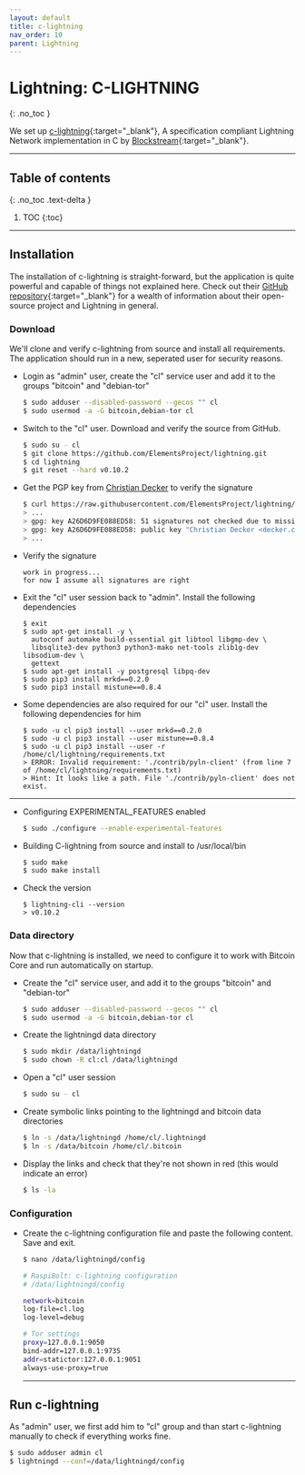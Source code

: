 ```yaml
---
layout: default
title: c-lightning
nav_order: 10
parent: Lightning
---
```

<!-- markdownlint-disable MD014 MD022 MD025 MD033 MD040 -->
# Lightning: C-LIGHTNING
{: .no_toc }

We set up [c-lightning](https://github.com/ElementsProject/lightning#readme){:target="_blank"}, A specification compliant Lightning Network implementation in C by [Blockstream](https://blockstream.com/lightning/){:target="_blank"}.

---

## Table of contents
{: .no_toc .text-delta }

1. TOC
{:toc}

---

## Installation

The installation of c-lightning is straight-forward, but the application is quite powerful and capable of things not explained here. Check out their [GitHub repository](https://github.com/ElementsProject/lightning){:target="_blank"} for a wealth of information about their open-source project and Lightning in general.

### Download

We'll clone and verify c-lightning from source and install all requirements.
The application should run in a new, seperated user for security reasons.

* Login as "admin" user, create the "cl" service user and add it to the groups "bitcoin" and "debian-tor"

  ```sh
  $ sudo adduser --disabled-password --gecos "" cl
  $ sudo usermod -a -G bitcoin,debian-tor cl
  ```

* Switch to the "cl" user. Download and verify the source from GitHub.
  
  ```sh
  $ sudo su - cl
  $ git clone https://github.com/ElementsProject/lightning.git
  $ cd lightning
  $ git reset --hard v0.10.2
  ```
  
* Get the PGP key from [Christian Decker](https://github.com/cdecker) to verify the signature

  ```sh
  $ curl https://raw.githubusercontent.com/ElementsProject/lightning/master/contrib/keys/cdecker.txt | gpg --import
  > ...
  > gpg: key A26D6D9FE088ED58: 51 signatures not checked due to missing keys
  > gpg: key A26D6D9FE088ED58: public key "Christian Decker <decker.christian@gmail.com>" imported
  > ...
  ```

* Verify the signature
  
  ```
  work in progress...
  for now I assume all signatures are right
  ```
  
* Exit the "cl" user session back to "admin".
  Install the following dependencies
  
  ```
  $ exit
  $ sudo apt-get install -y \
    autoconf automake build-essential git libtool libgmp-dev \
    libsqlite3-dev python3 python3-mako net-tools zlib1g-dev libsodium-dev \
    gettext
  $ sudo apt-get install -y postgresql libpq-dev
  $ sudo pip3 install mrkd==0.2.0
  $ sudo pip3 install mistune==0.8.4
  ```
  
* Some dependencies are also required for our "cl" user.
  Install the following dependencies for him

  ```
  $ sudo -u cl pip3 install --user mrkd==0.2.0
  $ sudo -u cl pip3 install --user mistune==0.8.4
  $ sudo -u cl pip3 install --user -r /home/cl/lightning/requirements.txt
  > ERROR: Invalid requirement: './contrib/pyln-client' (from line 7 of /home/cl/lightning/requirements.txt)
  > Hint: It looks like a path. File './contrib/pyln-client' does not exist.
  ```
  
___________________________________________________________
  

* Configuring EXPERIMENTAL_FEATURES enabled

  ```sh
  $ sudo ./configure --enable-experimental-features
  ```
  
* Building C-lightning from source and install to /usr/local/bin

  ```sh
  $ sudo make
  $ sudo make install
  ```

* Check the version

  ```
  $ lightning-cli --version
  > v0.10.2
  ```
  
### Data directory

Now that c-lightning is installed, we need to configure it to work with Bitcoin Core and run automatically on startup.

* Create the "cl" service user, and add it to the groups "bitcoin" and "debian-tor"

  ```sh
  $ sudo adduser --disabled-password --gecos "" cl
  $ sudo usermod -a -G bitcoin,debian-tor cl
  ```
  
* Create the lightningd data directory

  ```sh
  $ sudo mkdir /data/lightningd
  $ sudo chown -R cl:cl /data/lightningd
  ```
  
* Open a "cl" user session

  ```sh
  $ sudo su - cl
  ```
  
* Create symbolic links pointing to the lightningd and bitcoin data directories

  ```sh
  $ ln -s /data/lightningd /home/cl/.lightningd
  $ ln -s /data/bitcoin /home/cl/.bitcoin
  ```
  
* Display the links and check that they're not shown in red (this would indicate an error)

  ```sh
  $ ls -la
  ```
  
### Configuration

* Create the c-lightning configuration file and paste the following content.
  Save and exit.

  ```sh
  $ nano /data/lightningd/config
  ```
  ```sh
  # RaspiBolt: c-lightning configuration
  # /data/lightningd/config

  network=bitcoin
  log-file=cl.log
  log-level=debug

  # Tor settings
  proxy=127.0.0.1:9050
  bind-addr=127.0.0.1:9735
  addr=statictor:127.0.0.1:9051
  always-use-proxy=true
  ```
  
  ---
  
## Run c-lightning

As "admin" user, we first add him to "cl" group and than start c-lightning manually to check if everything works fine.

```sh
$ sudo adduser admin cl
$ lightningd --conf=/data/lightningd/config
```
